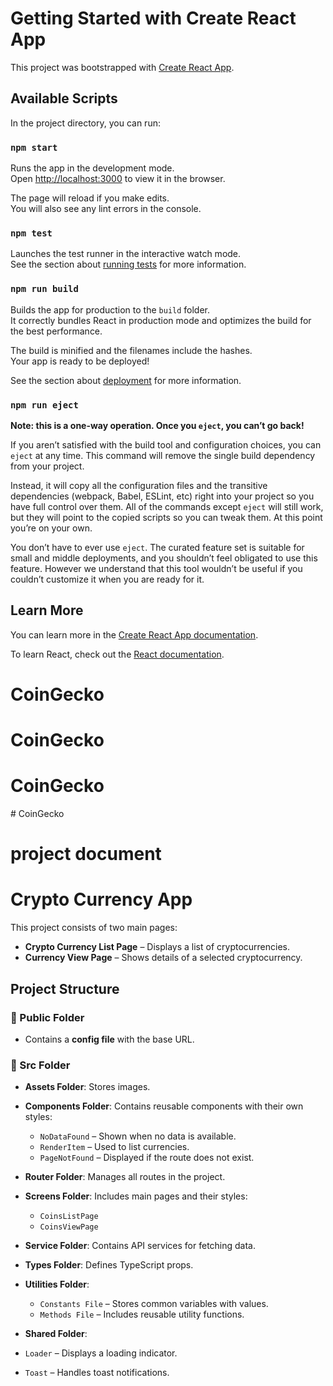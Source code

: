 # Getting Started with Create React App

This project was bootstrapped with [Create React App](https://github.com/facebook/create-react-app).

## Available Scripts

In the project directory, you can run:

### `npm start`

Runs the app in the development mode.\
Open [http://localhost:3000](http://localhost:3000) to view it in the browser.

The page will reload if you make edits.\
You will also see any lint errors in the console.

### `npm test`

Launches the test runner in the interactive watch mode.\
See the section about [running tests](https://facebook.github.io/create-react-app/docs/running-tests) for more information.

### `npm run build`

Builds the app for production to the `build` folder.\
It correctly bundles React in production mode and optimizes the build for the best performance.

The build is minified and the filenames include the hashes.\
Your app is ready to be deployed!

See the section about [deployment](https://facebook.github.io/create-react-app/docs/deployment) for more information.

### `npm run eject`

**Note: this is a one-way operation. Once you `eject`, you can’t go back!**

If you aren’t satisfied with the build tool and configuration choices, you can `eject` at any time. This command will remove the single build dependency from your project.

Instead, it will copy all the configuration files and the transitive dependencies (webpack, Babel, ESLint, etc) right into your project so you have full control over them. All of the commands except `eject` will still work, but they will point to the copied scripts so you can tweak them. At this point you’re on your own.

You don’t have to ever use `eject`. The curated feature set is suitable for small and middle deployments, and you shouldn’t feel obligated to use this feature. However we understand that this tool wouldn’t be useful if you couldn’t customize it when you are ready for it.

## Learn More

You can learn more in the [Create React App documentation](https://facebook.github.io/create-react-app/docs/getting-started).

To learn React, check out the [React documentation](https://reactjs.org/).

# CoinGecko

# CoinGecko

# CoinGecko

#   C o i n G e c k o 
 
 

# project document

# Crypto Currency App

This project consists of two main pages:

- **Crypto Currency List Page** – Displays a list of cryptocurrencies.
- **Currency View Page** – Shows details of a selected cryptocurrency.

## Project Structure


### 📂 Public Folder

- Contains a **config file** with the base URL.

### 📂 Src Folder

- **Assets Folder**: Stores images.
- **Components Folder**: Contains reusable components with their own styles:

  - `NoDataFound` – Shown when no data is available.
  - `RenderItem` – Used to list currencies.
  - `PageNotFound` – Displayed if the route does not exist.

- **Router Folder**: Manages all routes in the project.
- **Screens Folder**: Includes main pages and their styles:

  - `CoinsListPage`
  - `CoinsViewPage`

- **Service Folder**: Contains API services for fetching data.
- **Types Folder**: Defines TypeScript props.
- **Utilities Folder**:

  - `Constants File` – Stores common variables with values.
  - `Methods File` – Includes reusable utility functions.

- **Shared Folder**:

- `Loader` – Displays a loading indicator.
- `Toast` – Handles toast notifications.


